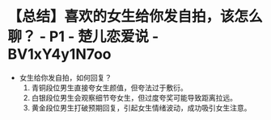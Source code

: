 # 【总结】喜欢的女生给你发自拍，该怎么聊？ - P1 - 楚儿恋爱说 - BV1xY4y1N7oo

-   女生给你发自拍，如何回复？
    1.  青铜段位男生直接夸女生颜值，但夸法过于敷衍。
    2.  白银段位男生会观察细节夸女生，但过度夸奖可能导致距离拉远。
    3.  黄金段位男生打破预期回复，引起女生情绪波动，成功吸引女生注意。